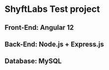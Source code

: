 # ShyftLabs Test project

## Front-End: Angular 12

## Back-End: Node.js + Express.js

## Database: MySQL
